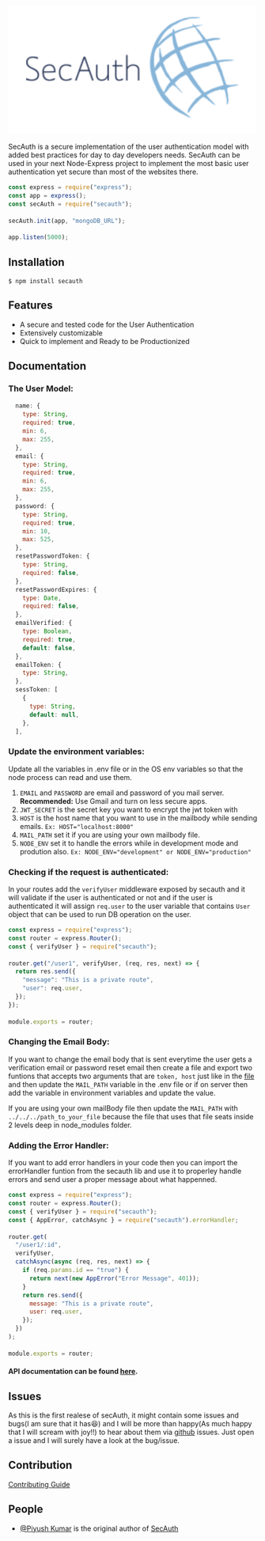 ![SecAuth Logo](Images/logo.png)

SecAuth is a secure implementation of the user authentication model with added best practices for day to day developers needs. SecAuth can be used in your next Node-Express project to implement the most basic user authentication yet secure than most of the websites there.

```js
const express = require("express");
const app = express();
const secAuth = require("secauth");

secAuth.init(app, "mongoDB_URL");

app.listen(5000);
```

## Installation

```
$ npm install secauth
```

## Features

- A secure and tested code for the User Authentication
- Extensively customizable
- Quick to implement and Ready to be Productionized

## Documentation

### The User Model:

```js
  name: {
    type: String,
    required: true,
    min: 6,
    max: 255,
  },
  email: {
    type: String,
    required: true,
    min: 6,
    max: 255,
  },
  password: {
    type: String,
    required: true,
    min: 10,
    max: 525,
  },
  resetPasswordToken: {
    type: String,
    required: false,
  },
  resetPasswordExpires: {
    type: Date,
    required: false,
  },
  emailVerified: {
    type: Boolean,
    required: true,
    default: false,
  },
  emailToken: {
    type: String,
  },
  sessToken: [
    {
      type: String,
      default: null,
    },
  ],
```

### Update the environment variables:

Update all the variables in .env file or in the OS env variables so that the node process can read and use them.

1. `EMAIL` and `PASSWORD` are email and password of you mail server. **Recommended:** Use Gmail and turn on less secure apps.
2. `JWT_SECRET` is the secret key you want to encrypt the jwt token with
3. `HOST` is the host name that you want to use in the mailbody while sending emails. `Ex: HOST="localhost:8000"`
4. `MAIL_PATH` set it if you are using your own mailbody file.
5. `NODE_ENV` set it to handle the errors while in development mode and prodution also. `Ex: NODE_ENV="development" or NODE_ENV="production"`

### Checking if the request is authenticated:

In your routes add the `verifyUser` middleware exposed by secauth and it will validate if the user is authenticated or not and if the user is authenticated it will assign `req.user` to the user variable that contains `User` object that can be used to run DB operation on the user.

```js
const express = require("express");
const router = express.Router();
const { verifyUser } = require("secauth");

router.get("/user1", verifyUser, (req, res, next) => {
  return res.send({
    "message": "This is a private route",
    "user": req.user,
  });
});

module.exports = router;
```

### Changing the Email Body:

If you want to change the email body that is sent everytime the user gets a verification email or password reset email then create a file and export two funtions that accepts two arguments that are `token, host` just like in the [file](https://github.com/SilverPoision/secAuth/blob/main/Controller/Misc/mailBody.js) and then update the `MAIL_PATH` variable in the .env file or if on server then add the variable in environment variables and update the value.

If you are using your own mailBody file then update the `MAIL_PATH` with `../../../path_to_your_file` because the file that uses that file seats inside 2 levels deep in node_modules folder.

### Adding the Error Handler:

If you want to add error handlers in your code then you can import the errorHandler funtion from the secauth lib and use it to properley handle errors and send user a proper message about what happenned.

```js
const express = require("express");
const router = express.Router();
const { verifyUser } = require("secauth");
const { AppError, catchAsync } = require("secauth").errorHandler;

router.get(
  "/user1/:id",
  verifyUser,
  catchAsync(async (req, res, next) => {
    if (req.params.id == "true") {
      return next(new AppError("Error Message", 401));
    }
    return res.send({
      message: "This is a private route",
      user: req.user,
    });
  })
);

module.exports = router;

```

#### API documentation can be found [here](https://documenter.getpostman.com/view/6036498/UVXjJvra).

## Issues

As this is the first realese of secAuth, it might contain some issues and bugs(I am sure that it has😆) and I will be more than happy(As much happy that I will scream with joy!!) to hear about them via [github](https://github.com/SilverPoision/secAuth/issues) issues. Just open a issue and I will surely have a look at the bug/issue.

## Contribution

[Contributing Guide](https://github.com/SilverPoision/secAuth/blob/main/Contribution.md)

## People

- [@Piyush Kumar](https://twitter.com/silverpoision) is the original author of [SecAuth](https://github.com/SilverPoision/secAuth)
